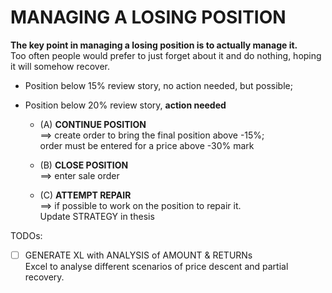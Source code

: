 # MANAGING A LOSING POSITION
**The key point in managing a losing position is to actually manage it.**  
Too often people would prefer to just forget about it and do 
nothing, hoping it will somehow recover.

- Position below 15% review story, no action needed, but possible;

- Position below 20% review story, **action needed** 
  - (A) **CONTINUE POSITION**   
    ==> create order to bring the final position above -15%;   
    order must be entered for a price above -30% mark

  - (B) **CLOSE POSITION**  
    ==>  enter sale order
    
  - (C) **ATTEMPT REPAIR**  
    ==> if possible to work on the position to repair it.  
    Update STRATEGY in thesis

TODOs:
* [ ] GENERATE XL with ANALYSIS of AMOUNT & RETURNs  
  Excel to analyse different scenarios of price descent and partial recovery.
